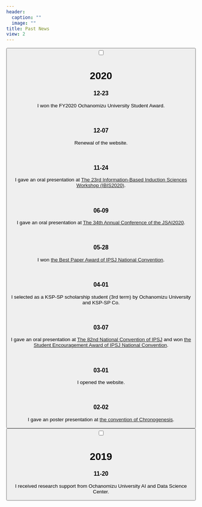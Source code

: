 ```yaml
---
header:
  caption: ""
  image: ""
title: Past News
view: 2
---
```


<!-- <div class="card" id="news2021">
<button class="btn btn-link" type="button">
<input id="acd-check3" class="acd-check" type="checkbox">
<label class="acd-label" for="acd-check3">
<h1>2021</h1>
</label>
<div class="acd-content">
<h3></h3>
<p></p>
</div>
</button>
</div> -->



<div class="card" id="news2020">
<button class="btn btn-link" type="button">
<input id="acd-check2" class="acd-check" type="checkbox">
<label class="acd-label" for="acd-check2">
<h1>2020</h1>
</label>
<div class="acd-content">
<h3>12-23</h3>
<p>I won the FY2020 Ochanomizu University Student Award.</p>
<br>
<h3>12-07</h3>
<p>Renewal of the website.</p>
<br>
<h3>11-24</h3>
<p>I gave an oral presentation at <a href="https://ibisml.org/ibis2020/">The 23rd Information-Based Induction Sciences Workshop (IBIS2020)</a>.</p>
<br>
<h3>06-09</h3>
<p>I gave an oral presentation at <a href="https://www.ai-gakkai.or.jp/jsai2020/">The 34th Annual Conference of the JSAI2020</a>.</p>
<br>
<h3>05-28</h3>
<p>I won <a href="http://www.ipsj.or.jp/award/taikaiyusyu.html">the Best Paper Award of IPSJ National Convention</a>.</p>
<br>
<h3>04-01</h3>
<p>I selected as a KSP-SP scholarship student (3rd term) by Ochanomizu University and KSP-SP Co.</p>
<br>
<h3>03-07</h3>
<p>I gave an oral presentation at <a href="https://www.ipsj.or.jp/event/taikai/82/index.html">The 82nd National Convention of IPSJ</a> and won <a href="http://www.ipsj.or.jp/award/taikaigakusei.html">the Student Encouragement Award of IPSJ National Convention</a>.</p>
<br>
<h3>03-01</h3>
<p>I opened the website.</p>
<br>
<h3>02-02</h3>
<p>I gave an poster presentation at <a href="https://www.chronogenesis.org">the convention of Chronogenesis</a>.</p>
</button>
</div>

<div class="card" id="news2019">
<button class="btn btn-link" type="button">
<input id="acd-check1" class="acd-check" type="checkbox">
<label class="acd-label" for="acd-check1">
<h1>2019</h1>
</label>
<div class="acd-content">
<h3>11-20</h3>
<p>I received research support from Ochanomizu University AI and Data Science Center.</p>
</button>
</div>
</div>



